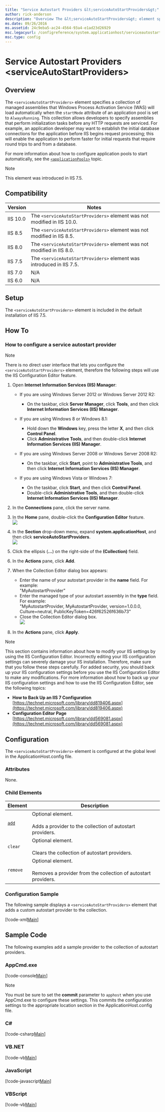 ```yaml
---
title: "Service Autostart Providers &lt;serviceAutoStartProviders&gt;"
author: rick-anderson
description: "Overview The &lt;serviceAutoStartProviders&gt; element specifies a collection of managed assemblies that Windows Process Activation Service (WAS) will load a..."
ms.date: 09/26/2016
ms.assetid: 24c9eba5-ac24-4564-93a4-e1ad23d26929
msc.legacyurl: /configreference/system.applicationhost/serviceautostartproviders
msc.type: config
---
```

Service Autostart Providers &lt;serviceAutoStartProviders&gt;
====================
<a id="001"></a>
## Overview

The `<serviceAutoStartProviders>` element specifies a collection of managed assemblies that Windows Process Activation Service (WAS) will load automatically when the `startMode` attribute of an application pool is set to `AlwaysRunning`. This collection allows developers to specify assemblies that perform initialization tasks before any HTTP requests are serviced. For example, an application developer may want to establish the initial database connections for the application before IIS begins request processing; this will enable the application to perform faster for initial requests that require round trips to and from a database.

For more information about how to configure application pools to start automatically, see the [`<applicationPools>`](../applicationpools/index.md) topic.

> [!NOTE]
> This element was introduced in IIS 7.5.

<a id="002"></a>
## Compatibility

| Version | Notes |
| --- | --- |
| IIS 10.0 | The `<serviceAutoStartProviders>` element was not modified in IIS 10.0. |
| IIS 8.5 | The `<serviceAutoStartProviders>` element was not modified in IIS 8.5. |
| IIS 8.0 | The `<serviceAutoStartProviders>` element was not modified in IIS 8.0. |
| IIS 7.5 | The `<serviceAutoStartProviders>` element was introduced in IIS 7.5. |
| IIS 7.0 | N/A |
| IIS 6.0 | N/A |

<a id="003"></a>
## Setup

The `<serviceAutoStartProviders>` element is included in the default installation of IIS 7.5. 

<a id="004"></a>
## How To

### How to configure a service autostart provider

> [!NOTE]
> There is no direct user interface that lets you configure the `<serviceAutoStartProviders>` element, therefore the following steps will use the IIS Configuration Editor feature.

1. Open **Internet Information Services (IIS) Manager**: 

    - If you are using Windows Server 2012 or Windows Server 2012 R2: 

        - On the taskbar, click **Server Manager**, click **Tools**, and then click **Internet Information Services (IIS) Manager**.
    - If you are using Windows 8 or Windows 8.1: 

        - Hold down the **Windows** key, press the letter **X**, and then click **Control Panel**.
        - Click **Administrative Tools**, and then double-click **Internet Information Services (IIS) Manager**.
    - If you are using Windows Server 2008 or Windows Server 2008 R2: 

        - On the taskbar, click **Start**, point to **Administrative Tools**, and then click **Internet Information Services (IIS) Manager**.
    - If you are using Windows Vista or Windows 7: 

        - On the taskbar, click **Start**, and then click **Control Panel**.
        - Double-click **Administrative Tools**, and then double-click **Internet Information Services (IIS) Manager**.
2. In the **Connections** pane, click the server name.
3. In the **Home** pane, double-click the **Configuration Editor** feature.  
    [![](index/_static/image2.png)](index/_static/image1.png)
4. In the **Section** drop-down menu, expand **system.applicationHost**, and then click **serviceAutoStartProviders**.  
    [![](index/_static/image4.png)](index/_static/image3.png)
5. Click the ellipsis (**...**) on the right-side of the **(Collection)** field.
6. In the **Actions** pane, click **Add**.
7. When the Collection Editor dialog box appears: 

    - Enter the name of your autostart provider in the **name** field. For example:  
 "MyAutostartProvider"
    - Enter the managed type of your autostart assembly in the **type** field. For example:  
 "MyAutostartProvider, MyAutostartProvider, version=1.0.0.0, Culture=neutral, PublicKeyToken=426f62526f636b73"
    - Close the Collection Editor dialog box.  
        [![](index/_static/image6.png)](index/_static/image5.png)
8. In the **Actions** pane, click **Apply**.

> [!NOTE]
> This section contains information about how to modify your IIS settings by using the IIS Configuration Editor. Incorrectly editing your IIS configuration settings can severely damage your IIS installation. Therefore, make sure that you follow these steps carefully. For added security, you should back up your IIS configuration settings before you use the IIS Configuration Editor to make any modifications. For more information about how to back up your IIS configuration settings and how to use the IIS Configuration Editor, see the following topics:

- **How to Back Up an IIS 7 Configuration**  
    [https://technet.microsoft.com/library/dd819406.aspx](https://technet.microsoft.com/library/dd819406.aspx)
- **Configuration Editor Page**  
    [https://technet.microsoft.com/library/dd569081.aspx](https://technet.microsoft.com/library/dd569081.aspx)
 
<a id="005"></a>
## Configuration

The `<serviceAutoStartProviders>` element is configured at the global level in the ApplicationHost.config file.

### Attributes

None.

### Child Elements

| Element | Description |
| --- | --- |
| [`add`](add.md) | Optional element.<br><br>Adds a provider to the collection of autostart providers. |
| `clear` | Optional element.<br><br>Clears the collection of autostart providers. |
| `remove` | Optional element.<br><br>Removes a provider from the collection of autostart providers. |

### Configuration Sample

The following sample displays a `<serviceAutoStartProviders>` element that adds a custom autostart provider to the collection.

[!code-xml[Main](index/samples/sample1.xml)]

<a id="006"></a>
## Sample Code

The following examples add a sample provider to the collection of autostart providers.

### AppCmd.exe

[!code-console[Main](index/samples/sample2.cmd)]

> [!NOTE]
> You must be sure to set the **commit** parameter to `apphost` when you use AppCmd.exe to configure these settings. This commits the configuration settings to the appropriate location section in the ApplicationHost.config file.

### C#

[!code-csharp[Main](index/samples/sample3.cs)]

### VB.NET

[!code-vb[Main](index/samples/sample4.vb)]

### JavaScript

[!code-javascript[Main](index/samples/sample5.js)]

### VBScript

[!code-vb[Main](index/samples/sample6.vb)]
